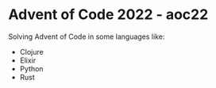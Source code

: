 # Advent of Code 2022 - aoc22
Solving Advent of Code in some languages like:
* Clojure 
* Elixir 
* Python
* Rust
